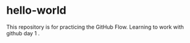 # hello-world
This repository is for practicing the GitHub Flow.
Learning to work with github day 1 .
